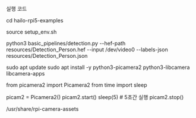 실행 코드

cd hailo-rpi5-examples

source setup_env.sh

python3 basic_pipelines/detection.py --hef-path resources/Detection_Person.hef --input /dev/video0 --labels-json resources/Detection_Person.json


sudo apt update
sudo apt install -y python3-picamera2 python3-libcamera libcamera-apps


from picamera2 import Picamera2
from time import sleep

picam2 = Picamera2()
picam2.start()
sleep(5)  # 5초간 실행
picam2.stop()


/usr/share/rpi-camera-assets
